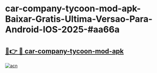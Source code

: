 # car-company-tycoon-mod-apk-Baixar-Gratis-Ultima-Versao-Para-Android-IOS-2025-#aa66a

# <h2><a href="https://ainizakaria.my?title=car-company-tycoon-mod-apk&ref=24M">🔗👉 🔴 car-company-tycoon-mod-apk</a></h2>

[![acn](https://github.com/user-attachments/assets/0f9c940e-d8b0-45ae-aac7-cd30a18b3e1c)](https://ainizakaria.my?title=car-company-tycoon-mod-apk&ref=24M)

